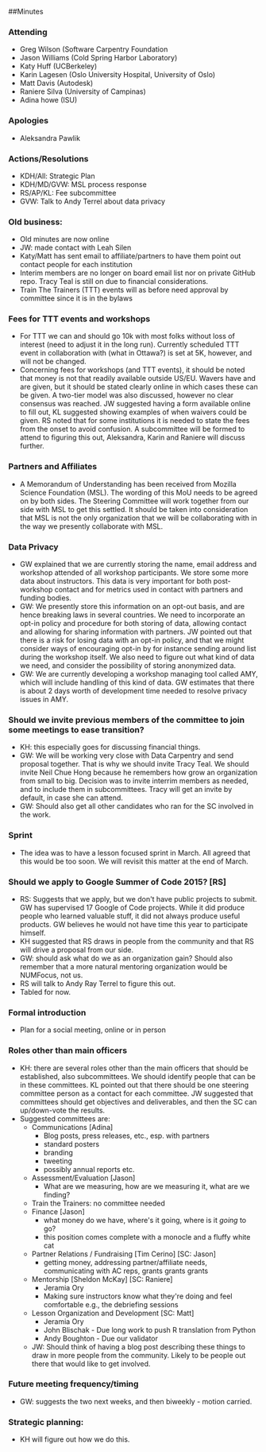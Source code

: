 ##Minutes

### Attending
* Greg Wilson (Software Carpentry Foundation
* Jason Williams (Cold Spring Harbor Laboratory)
* Katy Huff (UCBerkeley)
* Karin Lagesen (Oslo University Hospital, University of Oslo)
* Matt Davis (Autodesk)
* Raniere Silva (University of Campinas)
* Adina howe (ISU)

### Apologies
* Aleksandra Pawlik

### Actions/Resolutions
*   KDH/All: Strategic Plan
* 	KDH/MD/GVW: MSL process response
* 	RS/AP/KL: Fee subcommittee
* 	GVW: Talk to Andy Terrel about data privacy


### Old business:
  - Old minutes are now online
  - JW: made contact with Leah Silen
  - Katy/Matt has sent email to affiliate/partners to have them point out contact people for each institution
  - Interim members are no longer on board email list nor on private GitHub repo. Tracy Teal is still on due to financial considerations.
  - Train The Trainers (TTT) events will as before need approval by committee since it is in the bylaws

### Fees for TTT events and workshops
  - For TTT we can and should go 10k with most folks without loss of interest (need to adjust it in the long run). Currently scheduled TTT event in collaboration with (what in Ottawa?) is set at 5K, however, and will not be changed.
  - Concerning fees for workshops (and TTT events), it should be noted that money is not that readily available outside US/EU. Wavers have and are given, but it should be stated clearly online in which cases these can be given. A two-tier model was also discussed, however no clear consensus was reached. JW suggested having a form available online to fill out, KL suggested showing examples of when waivers could be given. RS noted that for some institutions it is needed to state the fees from the onset to avoid confusion. A subcommittee will be formed to attend to figuring this out, Aleksandra, Karin and Raniere will discuss further.

### Partners and Affiliates
  - A Memorandum of Understanding has been received from Mozilla Science Foundation (MSL). The wording of this MoU needs to be agreed on by both sides. The Steering Committee will work together from our side with MSL to get this settled. It should be taken into consideration that MSL is not the only organization that we will be collaborating with in the way we presently collaborate with MSL.

### Data Privacy
  - GW explained that we are currently storing the name, email address and workshop attended of all workshop participants. We store some more data about instructors. This data is very important for both post-workshop contact and for metrics used in contact with partners and funding bodies.
  - GW: We presently store this information on an opt-out basis, and are hence breaking laws in several countries. We need to incorporate an opt-in policy and procedure for both storing of data, allowing contact and allowing for sharing information with partners. JW pointed out that there is a risk for losing data with an opt-in policy, and that we might consider ways of encouraging opt-in by for instance sending around list during the workshop itself. We also need to figure out what kind of data we need, and consider the possibility of storing anonymized data.
  - GW: We are currently developing a workshop managing tool called AMY, which will include handling of this kind of data. GW estimates that there is about 2 days worth of development time needed to resolve privacy issues in AMY.

### Should we invite previous members of the committee to join some meetings to ease transition?
  - KH: this especially goes for discussing financial things.
  - GW: We will be working very close with Data Carpentry and send proposal together. That is why we should invite Tracy Teal. We should invite Neil Chue Hong because he remembers how grow an organization from small to big. Decision was to invite interrim members as needed, and to include them in subcommittees. Tracy will get an invite by default, in case she can attend.
  - GW: Should also get all other candidates who ran for the SC involved in the work.

### Sprint
  - The idea was to have a lesson focused sprint in March. All agreed that this would be too soon. We will revisit this matter at the end of March.

### Should we apply to Google Summer of Code 2015? [RS]
  - RS: Suggests that we apply, but we don't have public projects to submit. GW has supervised 17 Google of Code projects. While it did produce people who learned valuable stuff, it did not always produce useful products. GW believes he would not have time this year to participate himself.
  - KH suggested that RS draws in people from the community and that RS will drive a proposal from our side.
  - GW: should ask what do we as an organization gain? Should also remember that a more natural mentoring organization would be NUMFocus, not us.
  - RS will talk to Andy Ray Terrel to figure this out.
  - Tabled for now.

### Formal introduction
  - Plan for a social meeting, online or in person

### Roles other than main officers
  - KH: there are several roles other than the main officers that should be established,
        also subcommittees. We should identify people that can be in these committees. KL pointed
        out that there should be one steering committee person as a contact for each committee. JW suggested that
        committees should get objectives and deliverables, and then the SC can up/down-vote the results.
  - Suggested committees are:
	- Communications [Adina]
    	- Blog posts, press releases, etc., esp. with partners
    	- standard posters
    	- branding
		- tweeting
		- possibly annual reports etc.
    - Assessment/Evaluation [Jason]
		- What are we measuring, how are we measuring it, what are we finding?
	- Train the Trainers: no committee needed
	- Finance [Jason]
		- what money do we have, where's it going, where is it *going* to go?
		- this position comes complete with a monocle and a fluffy white cat
	- Partner Relations / Fundraising [Tim Cerino] [SC: Jason]
		- getting money, addressing partner/affiliate needs, communicating with AC reps, grants grants grants
	- Mentorship [Sheldon McKay] [SC: Raniere]
		- Jeramia Ory
		- Making sure instructors know what they're doing and feel comfortable e.g., the debriefing sessions
	- Lesson Organization and Development [SC: Matt]
		- Jeramia Ory
		- John Blischak - Due long work to push R translation from Python
		- Andy Boughton - Due our validator
	- JW: Should think of having a blog post describing these things to draw in more people from the community. Likely to be people out there that would like to get involved.

### Future meeting frequency/timing
  - GW: suggests the two next weeks, and then biweekly - motion carried.

### Strategic planning:
  - KH will figure out how we do this.

